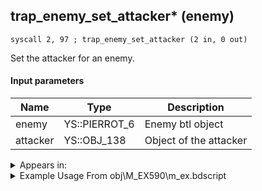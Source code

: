 ## trap_enemy_set_attacker* (enemy)

`syscall 2, 97 ; trap_enemy_set_attacker (2 in, 0 out)`

Set the attacker for an enemy.

#### Input parameters
| Name | Type | Description
|------|------|------------
| enemy   | YS::PIERROT_6   | Enemy btl object
| attacker   | YS::OBJ_138   | Object of the attacker




<details>
	<summary>Appears in:</summary>
| filename | Entity (obj)
|----------|-------------
| obj\M_EX590\m_ex.bdscript       | ((M) Bulky Vendor)          
| obj\M_EX590_NM\m_ex.bdscript       | ((M) Bulky Vendor (NM))          

</details>

<details>
	<summary>Example Usage From obj\M_EX590\m_ex.bdscript</summary>
```plaintext
L5246:
 popToSp 0
 pushFromFSp 0
 fetchValue 4
 pushImm 241
 pushImmf 0
 syscall 1, 11 ; trap_sysobj_motion_start (3 in, 0 out)
 pushFromFSp 0
 gosub 4, L2390
 memcpyToSp 16, 16
 pushFromPSp 16
 pushImm 16384
 pushImm 1
 pushImm 0
 pushImm 0
 syscall 1, 18 ; trap_obj_attach (6 in, 0 out)
 pushFromFSp 0
 fetchValue 4
 gosub 4, L3331
 pushFromFSp 0
 pushImm 5
 pushImm 1
 pushImm 0
 syscall 1, 87 ; trap_obj_effect_start_bind (4 in, 1 out)
 drop 
 pushFromFSp 0
 syscall 2, 23 ; trap_btlobj_target (1 in, 1 out)
 gosub 4, L414
 memcpyToSp 16, 16
 pushFromPSp 16
 syscall 1, 98 ; trap_obj_step_pos (1 in, 1 out)
 memcpyToSp 16, 32
 pushFromPSp 32
 pushFromFSp 0
 fetchValue 28
 syscall 6, 1 ; trap_prize_appear (2 in, 0 out)
 pushFromFSp 0
 pushImm 28
 add 
 pushImm 142
 memcpy 0
 pushFromFSp 0
 gosub 4, L2390
 memcpyToSp 16, 16
 pushFromPSp 16
 syscall 2, 97 ; trap_enemy_set_attacker (2 in, 0 out)
 pushFromFSp 0
 syscall 1, 209 ; trap_obj_dead (1 in, 0 out)
 ret
```
</details>

